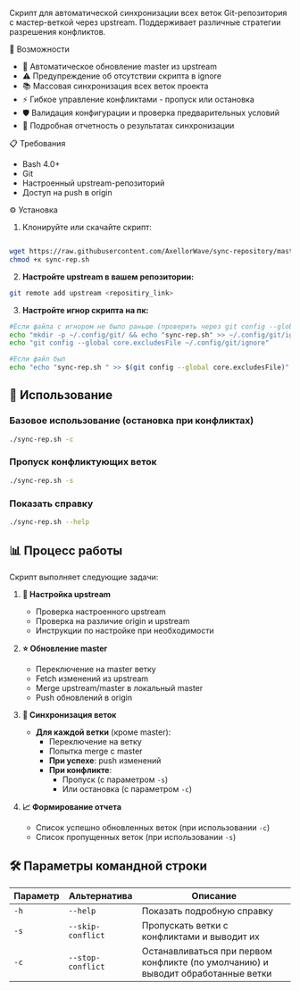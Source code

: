 
Скрипт для автоматической синхронизации всех веток Git-репозитория с мастер-веткой через upstream.
Поддерживает различные стратегии разрешения конфликтов.

 🚀 Возможности

- 🔄 Автоматическое обновление master из upstream
- ⚠️ Предупреждение об отсутствии скрипта в ignore
- 📚 Массовая синхронизация всех веток проекта
- ⚡ Гибкое управление конфликтами - пропуск или остановка
- 🛡️ Валидация конфигурации и проверка предварительных условий
- 📖 Подробная отчетность о результатах синхронизации

 📋 Требования

- Bash 4.0+
- Git
- Настроенный upstream-репозиторий
- Доступ на push в origin

 ⚙️ Установка

1. Клонируйте или скачайте скрипт:
```bash

wget https://raw.githubusercontent.com/AxellorWave/sync-repository/master/sync-rep.sh
chmod +x sync-rep.sh 
```

2. **Настройте upstream в вашем репозитории:**
```bash
git remote add upstream <repositiry_link>
```
3. **Настройте игнор скрипта на пк:**
```bash
#Если файла с игнором не было раньше (проверить через git config --global core.excludesFile)
echo "mkdir -p ~/.config/git/ && echo "sync-rep.sh" >> ~/.config/git/ignore"
echo "git config --global core.excludesFile ~/.config/git/ignore"

#Если файл был
echo "echo "sync-rep.sh " >> $(git config --global core.excludesFile)"
```
## 🎯 Использование

### Базовое использование (остановка при конфликтах)
```bash
./sync-rep.sh -c
```

### Пропуск конфликтующих веток
```bash
./sync-rep.sh -s
```

### Показать справку
```bash
./sync-rep.sh --help
```

## 📊 Процесс работы

Скрипт выполняет следующие задачи:

1. **🔄 Настройка upstream**
   - Проверка настроенного upstream
   - Проверка на различие origin и upstream
   - Инструкции по настройке при необходимости

2. **⭐ Обновление master**
   - Переключение на master ветку
   - Fetch изменений из upstream
   - Merge upstream/master в локальный master
   - Push обновлений в origin

3. **📂 Синхронизация веток**
   - **Для каждой ветки** (кроме master):
     - Переключение на ветку
     - Попытка merge с master
     - **При успехе**: push изменений
     - **При конфликте**: 
       - Пропуск (с параметром `-s`)
       - Или остановка (с параметром `-c`)

4. **📈 Формирование отчета**
   - Список успешно обновленных веток (при использовании `-c`)
   - Список пропущенных веток (при использовании `-s`)

## 🛠️ Параметры командной строки

| Параметр | Альтернатива | Описание |
|----------|--------------|----------|
| `-h` | `--help` | Показать подробную справку |
| `-s` | `--skip-conflict` | Пропускать ветки с конфликтами и выводит их |
| `-c` | `--stop-conflict` | Останавливаться при первом конфликте (по умолчанию) и выводит обработанные ветки|

